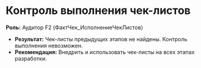 # Контроль выполнения чек-листов

**Роль:** Аудитор F2 (ФактЧек_ИсполнениеЧекЛистов)

- **Результат:** Чек-листы предыдущих этапов не найдены. Контроль выполнения невозможен.
- **Рекомендация:** Внедрить и использовать чек-листы на всех этапах разработки.